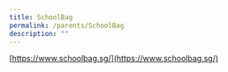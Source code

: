 ```yaml
---
title: SchoolBag
permalink: /parents/SchoolBag
description: ""
---
```

[https://www.schoolbag.sg/](https://www.schoolbag.sg/)